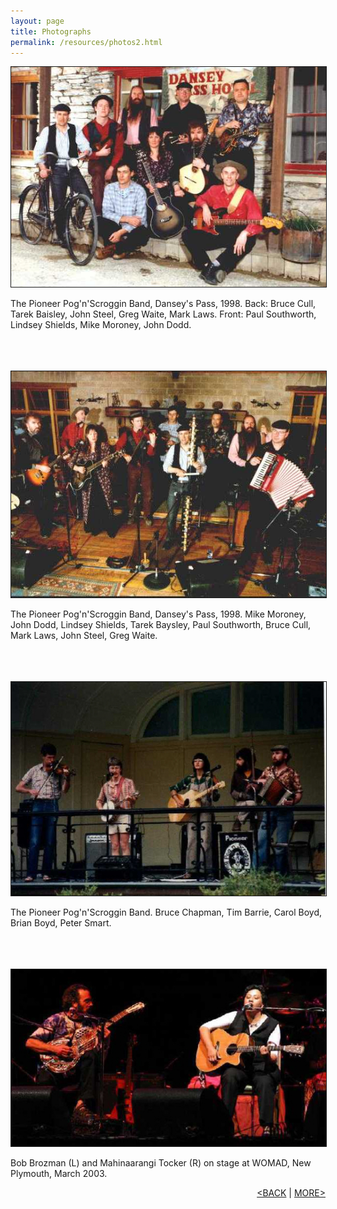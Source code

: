 ```yaml
---
layout: page
title: Photographs
permalink: /resources/photos2.html
---
```


<p>
<img border="1" bcolor="black" src="/photos/pog3.jpg" />
</p>

<p>
The Pioneer Pog'n'Scroggin Band, Dansey's Pass, 1998. Back: Bruce Cull,
Tarek Baisley, John Steel, Greg Waite, Mark Laws. Front: Paul Southworth,
Lindsey Shields, Mike Moroney, John Dodd.
<br />
<br />
<br />
<br />
</p>

<p>
<img border="1" bcolor="black" src="/photos/pog2.jpg" />
</p>

<p>
The Pioneer Pog'n'Scroggin Band, Dansey's Pass, 1998. Mike Moroney,
John Dodd, Lindsey Shields, Tarek Baysley, Paul Southworth, Bruce Cull,
Mark Laws, John Steel, Greg Waite.
<br />
<br />
<br />
<br />
</p>

<p>
<img border="1" bcolor="black" src="/photos/pog1.jpg" />
</p>

<p>
The Pioneer Pog'n'Scroggin Band. Bruce Chapman, Tim Barrie, Carol Boyd,
Brian Boyd, Peter Smart.
<br />
<br />
<br />
<br />
</p>

<p>
<img border="1" bcolor="black" src="/photos/bob_and_mahina.jpg" />
</p>

<p>
Bob Brozman (L) and Mahinaarangi Tocker (R) on stage at WOMAD, New
Plymouth, March 2003.
</p>

</center>

<p align="right">
<a href="/resources/photos.html">&lt;BACK</a> | <a href="/resources/photos3.html">MORE&gt;</a>
</p>
